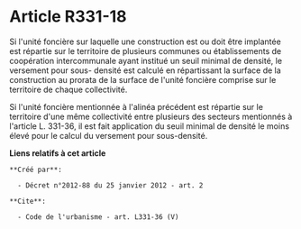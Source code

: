 # Article R331-18

Si l'unité foncière sur laquelle une construction est ou doit être implantée est répartie sur le territoire de plusieurs
communes ou établissements de coopération intercommunale ayant institué un seuil minimal de densité, le versement pour sous-
densité est calculé en répartissant la surface de la construction au prorata de la surface de l'unité foncière comprise sur
le territoire de chaque collectivité. 

Si l'unité foncière mentionnée à l'alinéa précédent est répartie sur le territoire d'une même collectivité entre plusieurs
des secteurs mentionnés à l'article L. 331-36, il est fait application du seuil minimal de densité le moins élevé pour le
calcul du versement pour sous-densité.

**Liens relatifs à cet article**

	**Créé par**:

	  - Décret n°2012-88 du 25 janvier 2012 - art. 2

	**Cite**:

	  - Code de l'urbanisme - art. L331-36 (V)
